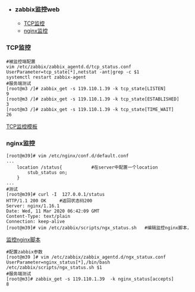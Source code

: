 + ### zabbix监控web
    + [TCP监控](#TCP监控)
    + [nginx监控](#nginx监控)
### TCP监控
```
#被监控端配置
vim /etc/zabbix/zabbix_agentd.d/tcp_status.conf
UserParameter=tcp_state[*],netstat -ant|grep -c $1
systemctl restart zabbix-agent
#服务端测试
[root@m3 /]# zabbix_get -s 119.110.1.39 -k tcp_state[LISTEN]
9
[root@m3 /]# zabbix_get -s 119.110.1.39 -k tcp_state[ESTABLISHED]
3
[root@m3 /]# zabbix_get -s 119.110.1.39 -k tcp_state[TIME_WAIT]
26
```
[TCP监控模板](https://github.com/Kingserch/Job-accumulation/blob/zabbix/Template/TCP%E8%BF%9E%E6%8E%A5%E7%8A%B6%E6%80%81_templates.xml)
### nginx监控
```
[root@m39]# vim /etc/nginx/conf.d/default.conf
...
    location /status{			#在server中配置一个location
        stub_status on;
    }
...
#测试
[root@m39]# curl -I  127.0.0.1/status
HTTP/1.1 200 OK		#返回状态码200
Server: nginx/1.16.1
Date: Wed, 11 Mar 2020 06:42:09 GMT
Content-Type: text/plain
Connection: keep-alive
[root@m39]# vim /etc/zabbix/scripts/ngx_status.sh	#编辑监控nginx脚本，
```
[监控nginx脚本](https://github.com/Kingserch/Job-accumulation/blob/zabbix/sh/ngx_status.sh)
```
#配置zabbix参数
[root@m39 ]# vim /etc/zabbix/zabbix_agentd.d/ngx_statux.conf
UserParameter=nginx_status[*],/bin/bash /etc/zabbix/scripts/ngx_status.sh $1
#服务端测试
[root@m3]# zabbix_get -s 119.110.1.39  -k nginx_status[accepts]
8
```